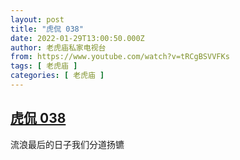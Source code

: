 ```yaml
---
layout: post
title: "虎侃 038"
date: 2022-01-29T13:00:50.000Z
author: 老虎庙私家电视台
from: https://www.youtube.com/watch?v=tRCgBSVVFKs
tags: [ 老虎庙 ]
categories: [ 老虎庙 ]
---
```

<!--1643461250000-->
[虎侃 038](https://www.youtube.com/watch?v=tRCgBSVVFKs)
------

<div>
流浪最后的日子我们分道扬镳
</div>
